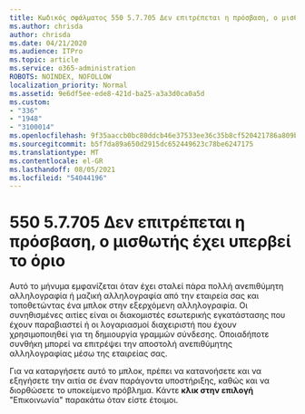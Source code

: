 ```yaml
---
title: Κωδικός σφάλματος 550 5.7.705 Δεν επιτρέπεται η πρόσβαση, ο μισθωτής έχει υπερβεί το όριο
ms.author: chrisda
author: chrisda
ms.date: 04/21/2020
ms.audience: ITPro
ms.topic: article
ms.service: o365-administration
ROBOTS: NOINDEX, NOFOLLOW
localization_priority: Normal
ms.assetid: 9e6df5ee-ede8-421d-ba25-a3a3d0ca0a5d
ms.custom:
- "336"
- "1948"
- "3100014"
ms.openlocfilehash: 9f35aaccb0bc80ddcb46e37533ee36c35b8cf520421786a809b28cfa70e16391
ms.sourcegitcommit: b5f7da89a650d2915dc652449623c78be6247175
ms.translationtype: MT
ms.contentlocale: el-GR
ms.lasthandoff: 08/05/2021
ms.locfileid: "54044196"
---
```

# <a name="550-57705-access-denied-tenant-has-exceeded-threshold"></a>550 5.7.705 Δεν επιτρέπεται η πρόσβαση, ο μισθωτής έχει υπερβεί το όριο

Αυτό το μήνυμα εμφανίζεται όταν έχει σταλεί πάρα πολλή ανεπιθύμητη αλληλογραφία ή μαζική αλληλογραφία από την εταιρεία σας και τοποθετώντας ένα μπλοκ στην εξερχόμενη αλληλογραφία.
Οι συνηθισμένες αιτίες είναι οι διακομιστές εσωτερικής εγκατάστασης που έχουν παραβιαστεί ή οι λογαριασμοί διαχειριστή που έχουν χρησιμοποιηθεί για τη δημιουργία γραμμών σύνδεσης. Οποιαδήποτε συνθήκη μπορεί να επιτρέψει την αποστολή ανεπιθύμητης αλληλογραφίας μέσω της εταιρείας σας.

Για να καταργήσετε αυτό το μπλοκ, πρέπει να κατανοήσετε και να εξηγήσετε την αιτία σε έναν παράγοντα υποστήριξης, καθώς και να διορθώσετε το υποκείμενο πρόβλημα.
Κάντε **κλικ στην επιλογή** "Επικοινωνία" παρακάτω όταν είστε έτοιμοι.
